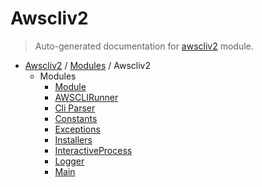 # Awscliv2

> Auto-generated documentation for [awscliv2](https://github.com/youtype/awscliv2/blob/main/awscliv2/__init__.py) module.

- [Awscliv2](../README.md#aws-cli-v2-for-python-) / [Modules](../MODULES.md#awscliv2-modules) / Awscliv2
    - Modules
        - [Module](module.md#module)
        - [AWSCLIRunner](awscli_runner.md#awsclirunner)
        - [Cli Parser](cli_parser.md#cli-parser)
        - [Constants](constants.md#constants)
        - [Exceptions](exceptions.md#exceptions)
        - [Installers](installers.md#installers)
        - [InteractiveProcess](interactive_process.md#interactiveprocess)
        - [Logger](logger.md#logger)
        - [Main](main.md#main)
